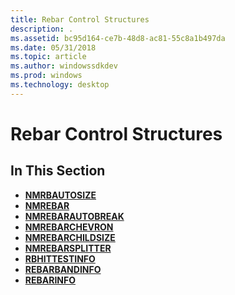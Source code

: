 ```yaml
---
title: Rebar Control Structures
description: .
ms.assetid: bc95d164-ce7b-48d8-ac81-55c8a1b497da
ms.date: 05/31/2018
ms.topic: article
ms.author: windowssdkdev
ms.prod: windows
ms.technology: desktop
---
```


# Rebar Control Structures

## In This Section

-   [**NMRBAUTOSIZE**](/windows/win32/Commctrl/ns-commctrl-tagnmrbautosize?branch=master)
-   [**NMREBAR**](/windows/win32/Commctrl/ns-commctrl-tagnmrebar?branch=master)
-   [**NMREBARAUTOBREAK**](/windows/win32/Commctrl/ns-commctrl-tagnmrebarautobreak?branch=master)
-   [**NMREBARCHEVRON**](/windows/win32/Commctrl/ns-commctrl-tagnmrebarchevron?branch=master)
-   [**NMREBARCHILDSIZE**](/windows/win32/Commctrl/ns-commctrl-tagnmrebarchildsize?branch=master)
-   [**NMREBARSPLITTER**](/windows/win32/Commctrl/ns-commctrl-tagnmrebarsplitter?branch=master)
-   [**RBHITTESTINFO**](/windows/win32/Commctrl/ns-commctrl-_rb_hittestinfo?branch=master)
-   [**REBARBANDINFO**](/windows/win32/Commctrl/ns-commctrl-tagrebarbandinfoa?branch=master)
-   [**REBARINFO**](/windows/win32/Commctrl/ns-commctrl-tagrebarinfo?branch=master)

 

 




